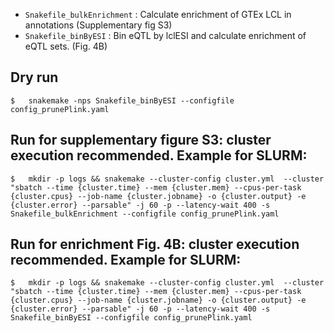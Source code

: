 - `Snakefile_bulkEnrichment` : Calculate enrichment of GTEx LCL in annotations (Supplementary fig S3)
- `Snakefile_binByESI` : Bin eQTL by lclESI and calculate enrichment of eQTL sets. (Fig. 4B)

## Dry run
```
$	snakemake -nps Snakefile_binByESI --configfile config_prunePlink.yaml
```
## Run for supplementary figure S3: cluster execution recommended. Example for SLURM:
```
$	mkdir -p logs && snakemake --cluster-config cluster.yml  --cluster "sbatch --time {cluster.time} --mem {cluster.mem} --cpus-per-task {cluster.cpus} --job-name {cluster.jobname} -o {cluster.output} -e {cluster.error} --parsable" -j 60 -p --latency-wait 400 -s Snakefile_bulkEnrichment --configfile config_prunePlink.yaml
```
## Run for enrichment Fig. 4B: cluster execution recommended. Example for SLURM:
```
$	mkdir -p logs && snakemake --cluster-config cluster.yml  --cluster "sbatch --time {cluster.time} --mem {cluster.mem} --cpus-per-task {cluster.cpus} --job-name {cluster.jobname} -o {cluster.output} -e {cluster.error} --parsable" -j 60 -p --latency-wait 400 -s Snakefile_binByESI --configfile config_prunePlink.yaml
```
	